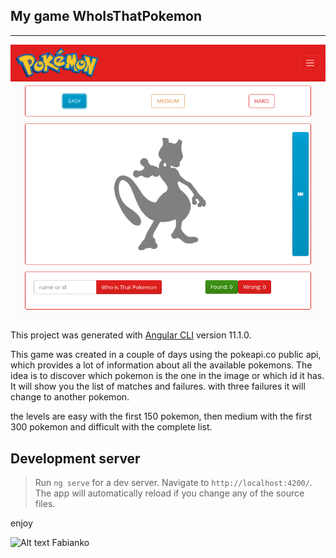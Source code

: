 ## My game **WhoIsThatPokemon**
___

![mewtwo](src//assets/img/image.png)

This project was generated with [Angular CLI](https://github.com/angular/angular-cli) version 11.1.0.

This game was created in a couple of days using the pokeapi.co public api, which provides a lot of information about all the available pokemons.
The idea is to discover which pokemon is the one in the image or which id it has. It will show you the list of matches and failures. with three failures it will change to another pokemon.

the levels are easy with the first 150 pokemon, then medium with the first 300 pokemon and difficult with the complete list.


## Development server

> Run `ng serve` for a dev server. Navigate to `http://localhost:4200/`. The app will automatically reload if you change any of the source files.

enjoy 

![Alt text](https://octodex.github.com/images/dojocat.jpg)
Fabianko